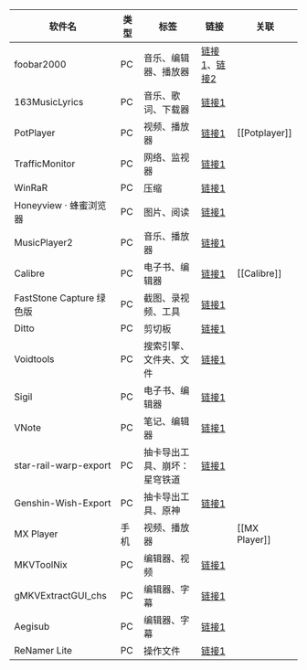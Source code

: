 | 软件名                   | 类型  | 标签             | 链接                                                                                                  | 关联            |
| --------------------- | --- | -------------- | --------------------------------------------------------------------------------------------------- | ------------- |
| foobar2000            | PC  | 音乐、编辑器、播放器     | [链接1](https://dream7180.gitee.io/2023/foobox-release/)、[链接2](https://www.nljs.site/foobar2000.html) |               |
| 163MusicLyrics        | PC  | 音乐、歌词、下载器      | [链接1](https://github.com/jitwxs/163MusicLyrics/releases)                                            |               |
| PotPlayer             | PC  | 视频、播放器         | [链接1](https://t1.daumcdn.net/potplayer/PotPlayer/Version/Latest/PotPlayerSetup64.exe)               | [[Potplayer]] |
| TrafficMonitor        | PC  | 网络、监视器         | [链接1](https://github.com/zhongyang219/TrafficMonitor)                                               |               |
| WinRaR                | PC  | 压缩             | [链接1](https://www.rarlab.com)                                                                       |               |
| Honeyview · 蜂蜜浏览器     | PC  | 图片、阅读          | [链接1](https://www.bandisoft.com/honeyview)                                                          |               |
| MusicPlayer2          | PC  | 音乐、播放器         | [链接1](https://github.com/zhongyang219/MusicPlayer2/releases)                                        |               |
| Calibre               | PC  | 电子书、编辑器        | [链接1](https://calibre-ebook.com/)                                                                   | [[Calibre]]   |
| FastStone Capture 绿色版 | PC  | 截图、录视频、工具      | [链接1](https://www.423down.com/660.html)                                                             |               |
| Ditto                 | PC  | 剪切板            | [链接1](https://ditto-cp.sourceforge.io)                                                              |               |
| Voidtools             | PC  | 搜索引擎、文件夹、文件    | [链接1](https://www.voidtools.com/zh-cn/downloads)                                                    |               |
| Sigil                 | PC  | 电子书、编辑器        | [链接1](https://sigil-ebook.com/sigil/download)                                                       |               |
| VNote                 | PC  | 笔记、编辑器         | [链接1](https://github.com/vnotex/vnote/releases/tag/continuous-build)                                |               |
| star-rail-warp-export | PC  | 抽卡导出工具、崩坏：星穹铁道 | [链接1](https://github.com/biuuu/star-rail-warp-export)                                               |               |
| Genshin-Wish-Export   | PC  | 抽卡导出工具、原神      | [链接1](https://github.com/biuuu/genshin-wish-export)                                                 |               |
| MX Player             | 手机  | 视频、播放器         |                                                                                                     | [[MX Player]] |
| MKVToolNix            | PC  | 编辑器、视频         | [链接1](https://www.fosshub.com/MKVToolNix.html)                                                      |               |
| gMKVExtractGUI_chs    | PC  | 编辑器、字幕         | [链接1](https://github.com/hooke007/gMKVExtractGUI_chs)                                               |               |
| Aegisub               | PC  | 编辑器、字幕         | [链接1](https://aegisub.org/downloads)                                                                |               |
| ReNamer Lite          | PC  | 操作文件           | [链接1](https://www.softpedia.com/get/System/File-Management/Denis-Kozlov-ReNamer.shtml)              |               |
